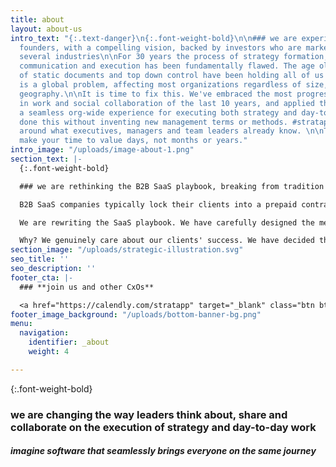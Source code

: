 ```yaml
---
title: about
layout: about-us
intro_text: "{:.text-danger}\n{:.font-weight-bold}\n\n### we are experienced SaaS
  founders, with a compelling vision, backed by investors who are market leaders across
  several industries\n\nFor 30 years the process of strategy formation, documentation,
  communication and execution has been fundamentally flawed. The age old paradigms
  of static documents and top down control have been holding all of us all back.  It
  is a global problem, affecting most organizations regardless of size, sector or
  geography.\n\nIt is time to fix this. We've embraced the most progressive thinking
  in work and social collaboration of the last 10 years, and applied those to create
  a seamless org-wide experience for executing both strategy and day-to-day work.\n\nWe've
  done this without inventing new management terms or methods. #stratapp is designed
  around what executives, managers and team leaders already know. \n\nTherefore, we
  make your time to value days, not months or years."
intro_image: "/uploads/image-about-1.png"
section_text: |-
  {:.font-weight-bold}

  ### we are rethinking the B2B SaaS playbook, breaking from tradition on implementation

  B2B SaaS companies typically lock their clients into a prepaid contract, then leave the client to figure out the implementation by themselves; putting forward a list of 'preferred partners' offering different advice, methodologies, resources and pricing.

  We are rewriting the SaaS playbook. We have carefully designed the methodology for our partners, and we have laid out the reasonable costs for each and every step.

  Why? We genuinely care about our clients' success. We have decided that should include removing the stress, hassle and unforseen costs of implementation.
section_image: "/uploads/strategic-illustration.svg"
seo_title: ''
seo_description: ''
footer_cta: |-
  ### **join us and other CxOs**

  <a href="https://calendly.com/stratapp" target="_blank" class="btn btn-danger rounded-pill">book an event</a>
footer_image_background: "/uploads/bottom-banner-bg.png"
menu:
  navigation:
    identifier: _about
    weight: 4

---
```

{:.font-weight-bold}

### we are changing the way leaders think about, share and collaborate on the execution of strategy and day-to-day work

##### imagine software that seamlessly brings everyone on the same journey